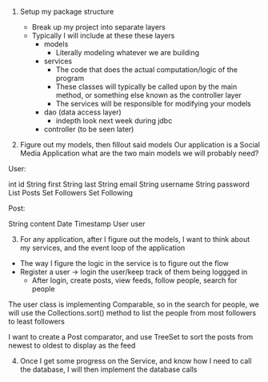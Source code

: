 1. Setup my package structure
    - Break up my project into separate layers
    - Typically I will include at these these layers
        - models
            - Literally modeling whatever we are building
        - services
            - The code that does the actual computation/logic of the program
            - These classes will typically be called upon by the main method, or something else known as the controller layer
            - The services will be responsible for modifying your models
        - dao (data access layer)
            - indepth look next week during jdbc
        - controller (to be seen later)

2. Figure out my models, then fillout said models
Our application is a Social Media Application what are the two main models we will probably need?

User:

int id
String first
String last
String email
String username
String password
List Posts
Set Followers
Set Following

Post:

String content
Date Timestamp
User user

3. For any application, after I figure out the models, I want to think about my services, and the event loop of the application
- The way I figure the logic in the service is to figure out the flow
- Register a user -> login the user/keep track of them being loggged in
    - After login, create posts, view feeds, follow people, search for people

The user class is implementing Comparable, so in the search for people, we will use the Collections.sort() method to list the people from most followers to least followers

I want to create a Post comparator, and use  TreeSet to sort the posts from newest to oldest to display as the feed

4. Once I get some progress on the Service, and know how I need to call the database, I will then implement the database calls